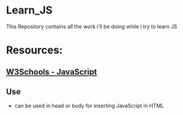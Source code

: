 # Learn_JS
This Repository contains all the work i'll be doing while i try to learn JS

# Resources:
[W3Schools - JavaScript](https://www.w3schools.com/js/default.asp)
---

## Use <script></script>
- can be used in head or body
for inserting JavaScript in HTML